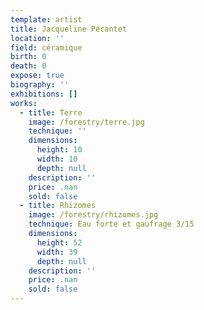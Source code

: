 ```yaml
---
template: artist
title: Jacqueline Pécantet
location: ''
field: céramique
birth: 0
death: 0
expose: true
biography: ''
exhibitions: []
works:
  - title: Terre
    image: /forestry/terre.jpg
    technique: ''
    dimensions:
      height: 10
      width: 10
      depth: null
    description: ''
    price: .nan
    sold: false
  - title: Rhizomes
    image: /forestry/rhizomes.jpg
    technique: Eau forte et gaufrage 3/15
    dimensions:
      height: 52
      width: 39
      depth: null
    description: ''
    price: .nan
    sold: false
---
```


